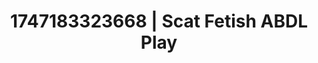 ---
categories:
- Mutual desire
- Femme domination
- Glowing skin
- Giantess fetish
- Virtual intimacy
image: /assets/images/1747183323668.webp
layout: post
seo:
  description: Featured content with artistic Scat Fetish, ABDL Play. HD images available.
  keywords: Scat Fetish, ABDL Play
  og_image: /assets/images/1747183323668.webp
  schema_type: VisualArtwork
tags:
- ABDL Play
- Scat Fetish
- '#1747183323668'
title: 1747183323668 | Scat Fetish ABDL Play
---